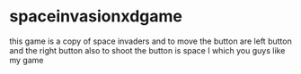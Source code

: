 # spaceinvasionxdgame
this game is a copy of space invaders and to move the button are left button and the right button also to shoot the button is space I which you guys like my game
